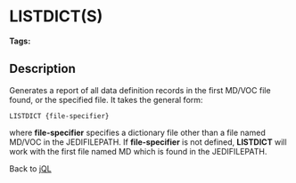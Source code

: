 # LISTDICT(S)

<PageHeader />

**Tags:**
<badge text='dictionary' vertical='middle' />
<badge text='jql' vertical='middle' />

## Description

Generates a report of all data definition records in the first MD/VOC file found, or the specified file. It takes the general form:

```
LISTDICT {file-specifier}
```

where **file-specifier** specifies a dictionary file other than a file named MD/VOC in the JEDIFILEPATH. If **file-specifier** is not defined, **LISTDICT** will work with the first file named MD which is found in the JEDIFILEPATH.

Back to [jQL](./../jbase-query-language/README.md)
  
<PageFooter />
